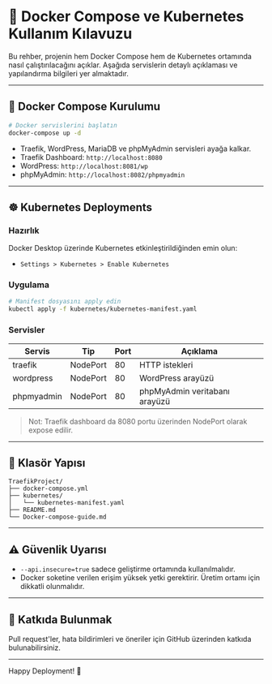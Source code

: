 # 📘 Docker Compose ve Kubernetes Kullanım Kılavuzu

Bu rehber, projenin hem Docker Compose hem de Kubernetes ortamında nasıl çalıştırılacağını açıklar. Aşağıda servislerin detaylı açıklaması ve yapılandırma bilgileri yer almaktadır.

---

## 🐳 Docker Compose Kurulumu

```bash
# Docker servislerini başlatın
docker-compose up -d
```

* Traefik, WordPress, MariaDB ve phpMyAdmin servisleri ayağa kalkar.
* Traefik Dashboard: `http://localhost:8080`
* WordPress: `http://localhost:8081/wp`
* phpMyAdmin: `http://localhost:8082/phpmyadmin`

---

## ☸️ Kubernetes Deployments

### Hazırlık

Docker Desktop üzerinde Kubernetes etkinleştirildiğinden emin olun:

* `Settings > Kubernetes > Enable Kubernetes`

### Uygulama

```bash
# Manifest dosyasını apply edin
kubectl apply -f kubernetes/kubernetes-manifest.yaml
```

### Servisler

| Servis     | Tip      | Port | Açıklama                      |
| ---------- | -------- | ---- | ----------------------------- |
| traefik    | NodePort | 80   | HTTP istekleri                |
| wordpress  | NodePort | 80   | WordPress arayüzü             |
| phpmyadmin | NodePort | 80   | phpMyAdmin veritabanı arayüzü |

> Not: Traefik dashboard da 8080 portu üzerinden NodePort olarak expose edilir.

---

## 📂 Klasör Yapısı

```
TraefikProject/
├── docker-compose.yml
├── kubernetes/
│   └── kubernetes-manifest.yaml
├── README.md
└── Docker-compose-guide.md
```

---

## ⚠️ Güvenlik Uyarısı

* `--api.insecure=true` sadece geliştirme ortamında kullanılmalıdır.
* Docker soketine verilen erişim yüksek yetki gerektirir. Üretim ortamı için dikkatli olunmalıdır.

---

## 🤝 Katkıda Bulunmak

Pull request'ler, hata bildirimleri ve öneriler için GitHub üzerinden katkıda bulunabilirsiniz.

---

Happy Deployment! 🚀
